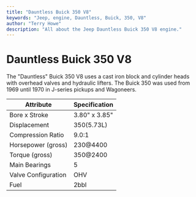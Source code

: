 ```yaml
---
title: "Dauntless Buick 350 V8"
keywords: "Jeep, engine, Dauntless, Buick, 350, V8"
author: "Terry Howe"
description: "All about the Jeep Dauntless Buick 350 V8 engine."
---
```

# Dauntless Buick 350 V8

The "Dauntless" Buick 350 V8 uses a cast iron block and cylinder heads with overhead valves and hydraulic lifters. The Buick 350 was used from 1969 until 1970 in J-series pickups and Wagoneers.

| Attribute           | Specification |
|---------------------|---------------|
| Bore x Stroke       | 3.80" x 3.85" |
| Displacement        | 350(5.73L)    |
| Compression Ratio   | 9.0:1         |
| Horsepower (gross)  | 230@4400      |
| Torque (gross)      | 350@2400      |
| Main Bearings       | 5             |
| Valve Configuration | OHV           |
| Fuel                | 2bbl          |
